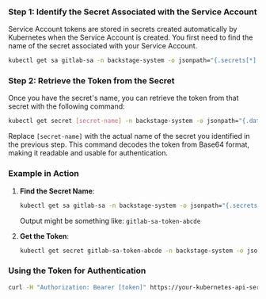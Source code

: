 ### Step 1: Identify the Secret Associated with the Service Account
Service Account tokens are stored in secrets created automatically by Kubernetes when the Service Account is created. You first need to find the name of the secret associated with your Service Account.

```bash
kubectl get sa gitlab-sa -n backstage-system -o jsonpath="{.secrets[*].name}"
```

### Step 2: Retrieve the Token from the Secret
Once you have the secret's name, you can retrieve the token from that secret with the following command:

```bash
kubectl get secret [secret-name] -n backstage-system -o jsonpath="{.data.token}" | base64 --decode
```

Replace `[secret-name]` with the actual name of the secret you identified in the previous step. This command decodes the token from Base64 format, making it readable and usable for authentication.

### Example in Action

1. **Find the Secret Name**:
   ```bash
   kubectl get sa gitlab-sa -n backstage-system -o jsonpath="{.secrets[*].name}"
   ```

   Output might be something like: `gitlab-sa-token-abcde`

2. **Get the Token**:
   ```bash
   kubectl get secret gitlab-sa-token-abcde -n backstage-system -o jsonpath="{.data.token}" | base64 --decode
   ```

### Using the Token for Authentication

```bash
curl -H "Authorization: Bearer [token]" https://your-kubernetes-api-server/api
```
